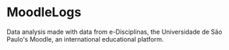 # MoodleLogs
Data analysis made with data from e-Disciplinas, the Universidade de São Paulo's Moodle, an international educational platform.
